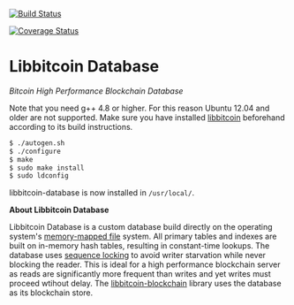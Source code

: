 [![Build Status](https://travis-ci.org/libbitcoin/libbitcoin-database.svg?branch=master)](https://travis-ci.org/libbitcoin/libbitcoin-database)

[![Coverage Status](https://coveralls.io/repos/libbitcoin/libbitcoin-database/badge.svg)](https://coveralls.io/r/libbitcoin/libbitcoin-database)

# Libbitcoin Database

*Bitcoin High Performance Blockchain Database*

Note that you need g++ 4.8 or higher. For this reason Ubuntu 12.04 and older are not supported. Make sure you have installed [libbitcoin](https://github.com/libbitcoin/libbitcoin) beforehand according to its build instructions.

```sh
$ ./autogen.sh
$ ./configure
$ make
$ sudo make install
$ sudo ldconfig
```

libbitcoin-database is now installed in `/usr/local/`.

**About Libbitcoin Database**

Libbitcoin Database is a custom database build directly on the operating system's [memory-mapped file](https://en.wikipedia.org/wiki/Memory-mapped_file) system. All primary tables and indexes are built on in-memory hash tables, resulting in constant-time lookups. The database uses [sequence locking](https://en.wikipedia.org/wiki/Seqlock) to avoid writer starvation while never blocking the reader. This is ideal for a high performance blockchain server as reads are significantly more frequent than writes and yet writes must proceed wtihout delay. The [libbitcoin-blockchain](https://github.com/libbitcoin/libbitcoin-blockchain) library uses the database as its blockchain store.
